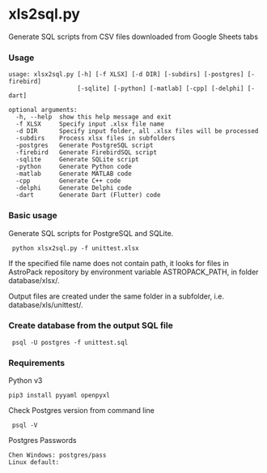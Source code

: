 # xls2sql.py

Generate SQL scripts from CSV files downloaded from Google Sheets tabs

### Usage

	usage: xlsx2sql.py [-h] [-f XLSX] [-d DIR] [-subdirs] [-postgres] [-firebird]
					   [-sqlite] [-python] [-matlab] [-cpp] [-delphi] [-dart]

	optional arguments:
	  -h, --help  show this help message and exit
	  -f XLSX     Specify input .xlsx file name
	  -d DIR      Specify input folder, all .xlsx files will be processed
	  -subdirs    Process xlsx files in subfolders
	  -postgres   Generate PostgreSQL script
	  -firebird   Generate FirebirdSQL script
	  -sqlite     Generate SQLite script
	  -python     Generate Python code
	  -matlab     Generate MATLAB code
	  -cpp        Generate C++ code
	  -delphi     Generate Delphi code
	  -dart       Generate Dart (Flutter) code

### Basic usage

Generate SQL scripts for PostgreSQL and SQLite.

     python xlsx2sql.py -f unittest.xlsx
	 

If the specified file name does not contain path, 
it looks for files in AstroPack repository by environment variable 
ASTROPACK_PATH, in folder database/xlsx/.

Output files are created under the same folder in a subfolder, i.e. 
database/xls/unittest/.

### Create database from the output SQL file

     psql -U postgres -f unittest.sql

### Requirements

Python v3

    pip3 install pyyaml openpyxl

Check Postgres version from command line

     psql -V


Postgres Passwords

    Chen Windows: postgres/pass
    Linux default:
